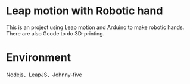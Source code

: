 # Leap motion with Robotic hand

This is an project using Leap motion and Arduino to make robotic hands.
There are also Gcode to do 3D-printing.

# Environment
Nodejs、LeapJS、Johnny-five


